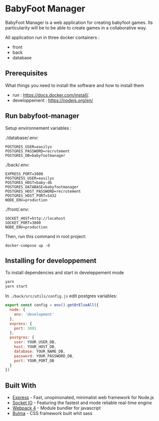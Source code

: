 # BabyFoot Manager

BabyFoot Manager is a web application for creating babyfoot games. Its particularity will be to be able to create games in a collaborative way.


All application run in three docker containers : 
  - front
  - back
  - database
  
## Prerequisites

What things you need to install the software and how to install them

- run : https://docs.docker.com/install/.
- developpement : https://nodejs.org/en/


## Run babyfoot-manager

Setup environnement variables :

./database/.env: 
```
POSTGRES_USER=easilys
POSTGRES_PASSWORD=recrutement
POSTGRES_DB=babyfootmanager
```

./back/.env:
```
EXPRESS_PORT=3000
POSTGRESS_USER=easilys
POSTGRES_HOST=baby-db
POSTGRES_DATABASE=babyfootmanager
POSTGRES_HOST_PASSWORD=recrutement
POSTGRES_HOST_PORT=5432
NODE_ENV=production
```

./front/.env:
```
SOCKET_HOST=http://locahost
SOCKET_PORT=3000
NODE_ENV=production
```

Then, run this command in root project:

```
docker-compose up -d
```

## Installing for developpement

To install dependencies and start in develeppement mode

```bash
yarn
yarn start
```

In `./back/src/utils/config.js` edit postgres variables: 

```js
export const config = env().getOrElseAll({
  node: {
    env: 'development'
  },
  express: {
    port: 3001
  },
  postgres: {
    user: YOUR_USER_DB,
    host: YOUR_HOST_DB,
    database: YOUR_NAME_DB,
    password: YOUR_PASSWORD_DB,
    port: YOUR_PORT_DB
  }
})
```

## Built With

* [Express](http://www.dropwizard.io/1.0.2/docs/) - Fast, unopinionated, minimalist web framework for Node.js
* [Socket IO](https://socket.io/) - Featuring the fastest and mode reliable real-time engine
* [Webpack 4](https://rometools.github.io/rome/) - Module bundler for javascript
* [Bulma](https://rometools.github.io/rome/) - CSS framework built whit sass


